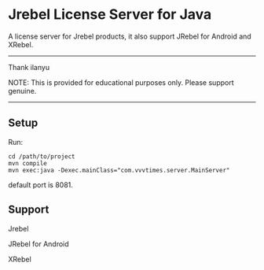 # Jrebel License Server for Java

A license server for Jrebel products, it also support JRebel for Android and XRebel.

***
Thank ilanyu

NOTE: This is provided for educational purposes only. Please support genuine.
***
## Setup
Run:
```
cd /path/to/project
mvn compile 
mvn exec:java -Dexec.mainClass="com.vvvtimes.server.MainServer" 
```
default port is 8081.

## Support

Jrebel

JRebel for Android

XRebel